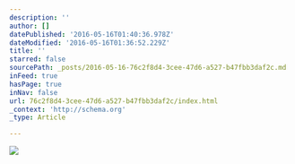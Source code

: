 ```yaml
---
description: ''
author: []
datePublished: '2016-05-16T01:40:36.978Z'
dateModified: '2016-05-16T01:36:52.229Z'
title: ''
starred: false
sourcePath: _posts/2016-05-16-76c2f8d4-3cee-47d6-a527-b47fbb3daf2c.md
inFeed: true
hasPage: true
inNav: false
url: 76c2f8d4-3cee-47d6-a527-b47fbb3daf2c/index.html
_context: 'http://schema.org'
_type: Article

---
```

![](https://the-grid-user-content.s3-us-west-2.amazonaws.com/381baa27-2959-4640-b57d-b1714e7018db.jpg)
